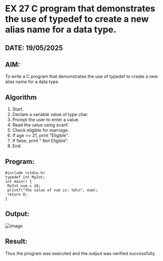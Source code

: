 # EX 27 C program that demonstrates the use of typedef to create a new alias name for a data type.
## DATE: 19/05/2025 
## AIM:
To write a C program that demonstrates the use of typedef to create a new alias name for a data type.

## Algorithm
1. Start.
2. Declare a variable value of type char.
3. Prompt the user to enter a value.
4. Read the value using scanf.
5. Check eligible for marriage.
6. If age >= 21, print "Eligible".
7. If false, print " Not Eligible".
8. End.
## Program:
```
#include <stdio.h>
typedef int MyInt;
int main() {
 MyInt num = 10;
 printf("The value of num is: %d\n", num);
 return 0;
}
```

## Output:
![image](https://github.com/user-attachments/assets/5abbbaaa-f0f4-4acc-8322-b2af1739d68e)



## Result:
Thus the program was executed and the output was verified successfully.
